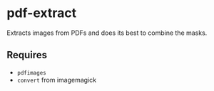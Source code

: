# pdf-extract

Extracts images from PDFs and does its best to combine the masks.

## Requires

* `pdfimages`
* `convert` from imagemagick
